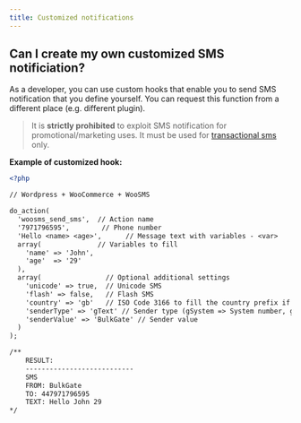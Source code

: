 ```yaml
---
title: Customized notifications
---
```


## Can I create my own customized SMS notificiation?
As a developer, you can use custom hooks that enable you to send SMS notification that you define yourself. You can request this function from a different place (e.g. different plugin).

> It is **strictly prohibited** to exploit SMS notification for promotional/marketing uses. It must be used for [transactional sms](difference-promotional-transactional-sms.md#transactional-sms) only.

**Example of customized hook:**

``` xml
<?php

// Wordpress + WooCommerce + WooSMS

do_action(
  'woosms_send_sms',  // Action name
  '7971796595',        // Phone number
  'Hello <name> <age>',      // Message text with variables - <var>
  array(              // Variables to fill
    'name' => 'John',
    'age'  => '29'
  ), 
  array(                // Optional additional settings
    'unicode' => true,  // Unicode SMS
    'flash' => false,   // Flash SMS
    'country' => 'gb'   // ISO Code 3166 to fill the country prefix if the phone number is in national format (UNITED KINGDOM in this case)
    'senderType' => 'gText' // Sender type (gSystem => System number, gShort => Short code, gText => Alfa sender, gOwn => Numeric sender)
    'senderValue' => 'BulkGate' // Sender value
  )
);

/** 
    RESULT:
    ---------------------------
    SMS
    FROM: BulkGate
    TO: 447971796595
    TEXT: Hello John 29
*/
```
